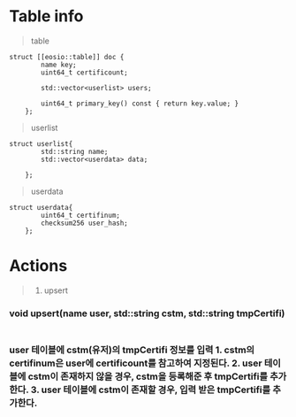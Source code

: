Table info
==========
> table

	struct [[eosio::table]] doc {
			name key;
			uint64_t certificount;

			std::vector<userlist> users;
			
			uint64_t primary_key() const { return key.value; }
		};
		
> userlist
	
	struct userlist{
			std::string name;
			std::vector<userdata> data;

		};
		
> userdata

	struct userdata{
			uint64_t certifinum;
			checksum256 user_hash;
		};



Actions
=========
> 1. upsert

<h3>void upsert(name user, std::string cstm, std::string tmpCertifi)<h3><br>
user 테이블에 cstm(유저)의 tmpCertifi 정보를 입력 
1. cstm의 certifinum은 user에 certificount를 참고하여 지정된다.
2. user 테이블에 cstm이 존재하지 않을 경우, cstm을 등록해준 후 tmpCertifi를 추가한다.
3. user 테이블에 cstm이 존재할 경우, 입력 받은 tmpCertifi를 추가한다.  







